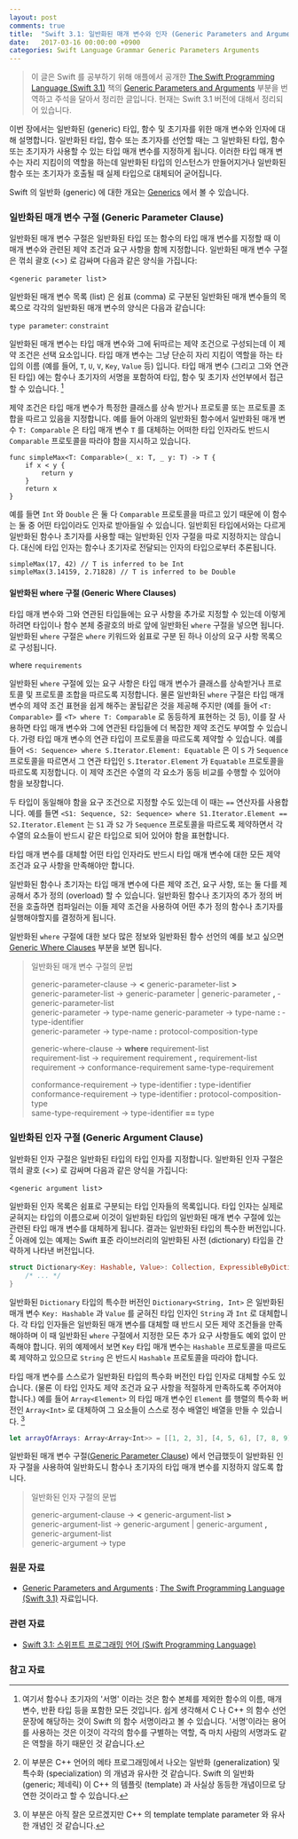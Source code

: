 ```yaml
---
layout: post
comments: true
title:  "Swift 3.1: 일반화된 매개 변수와 인자 (Generic Parameters and Arguments)"
date:   2017-03-16 00:00:00 +0900
categories: Swift Language Grammar Generic Parameters Arguments
---
```


> 이 글은 Swift 를 공부하기 위해 애플에서 공개한 [The Swift Programming Language (Swift 3.1)](https://developer.apple.com/library/prerelease/content/documentation/Swift/Conceptual/Swift_Programming_Language/) 책의 [Generic Parameters and Arguments](https://developer.apple.com/library/prerelease/content/documentation/Swift/Conceptual/Swift_Programming_Language/GenericParametersAndArguments.html#//apple_ref/doc/uid/TP40014097-CH37-ID406) 부분을 번역하고 주석을 달아서 정리한 글입니다. 현재는 Swift 3.1 버전에 대해서 정리되어 있습니다.

이번 장에서는 일반화된 (generic) 타입, 함수 및 초기자를 위한 매개 변수와 인자에 대해 설명합니다. 일반화된 타입, 함수 또는 초기자를 선언할 때는 그 일반화된 타입, 함수 또는 초기자가 사용할 수 있는 타입 매개 변수를 지정하게 됩니다. 이러한 타입 매개 변수는 자리 지킴이의 역할을 하는데 일반화된 타입의 인스턴스가 만들어지거나 일반화된 함수 또는 초기자가 호출될 때 실제 타입으로 대체되어 굳어집니다.

Swift 의 일반화 (generic) 에 대한 개요는 [Generics]() 에서 볼 수 있습니다.

### 일반화된 매개 변수 구절 (Generic Parameter Clause)

일반화된 매개 변수 구절은 일반화된 타입 또는 함수의 타입 매개 변수를 지정할 때 이 매개 변수와 관련된 제약 조건과 요구 사항을 함께 지정합니다. 일반화된 매개 변수 구절은 꺾쇠 괄호 (<>) 로 감싸며 다음과 같은 양식을 가집니다:

<`generic parameter list`>

일반화된 매개 변수 목록 (list) 은 쉼표 (comma) 로 구분된 일반화된 매개 변수들의 목록으로 각각의 일반화된 매개 변수의 양식은 다음과 같습니다:

`type parameter`: `constraint`

일반화된 매개 변수는 타입 매개 변수와 그에 뒤따르는 제약 조건으로 구성되는데 이 제약 조건은 선택 요소입니다. 타입 매개 변수는 그냥 단순히 자리 지킴이 역할을 하는 타입의 이름 (예를 들어, `T`, `U`, `V`, `Key`, `Value` 등) 입니다. 타입 매개 변수 (그리고 그와 연관된 타입) 에는 함수나 초기자의 서명을 포함하여 타입, 함수 및 초기자 선언부에서 접근할 수 있습니다. [^signature]

제약 조건은 타입 매개 변수가 특정한 클래스를 상속 받거나 프로토콜 또는 프로토콜 조합을 따르고 있음을 지정합니다. 예를 들어 아래의 일반화된 함수에서 일반화된 매개 변수 `T: Comparable` 은 타입 매개 변수 `T` 를 대체하는 어떠한 타입 인자라도 반드시 `Comparable` 프로토콜을 따라야 함을 지시하고 있습니다.

```
func simpleMax<T: Comparable>(_ x: T, _ y: T) -> T {
    if x < y {
        return y
    }
    return x
}
```

예를 들면 `Int` 와 `Double` 은 둘 다 `Comparable` 프로토콜을 따르고 있기 때문에 이 함수는 둘 중 어떤 타입이라도 인자로 받아들일 수 있습니다. 일반회된 타입에서와는 다르게 일반화된 함수나 초기자를 사용할 때는 일반화된 인자 구절을 따로 지정하지는 않습니다. 대신에 타입 인자는 함수나 초기자로 전달되는 인자의 타입으로부터 추론됩니다.

```
simpleMax(17, 42) // T is inferred to be Int
simpleMax(3.14159, 2.71828) // T is inferred to be Double
```

#### 일반화된 where 구절 (Generic Where Clauses)

타입 매개 변수와 그와 연관된 타입들에는 요구 사항을 추가로 지정할 수 있는데 이렇게 하려면 타입이나 함수 본체 중괄호의 바로 앞에 일반화된 `where` 구절을 넣으면 됩니다. 일반화된 `where` 구절은 `where` 키워드와 쉼표로 구분 된 하나 이상의 요구 사항 목록으로 구성됩니다.

where `requirements`

일반화된 `where` 구절에 있는 요구 사항은 타입 매개 변수가 클래스를 상속받거나 프로토콜 및 프로토콜 조합을 따르도록 지정합니다. 물론 일반화된 `where` 구절은 타입 매개 변수의 제약 조건 표현을 쉽게 해주는 꿀팁같은 것을 제공해 주지만 (예를 들어 `<T: Comparable>` 를 `<T> where T: Comparable` 로 동등하게 표현하는 것 등), 이를 잘 사용하면 타입 매개 변수와 그에 연관된 타입들에 더 복잡한 제약 조건도 부여할 수 있습니다. 가령 타입 매개 변수의 연관 타입이 프로토콜을 따르도록 제약할 수 있습니다. 예를 들어 `<S: Sequence> where S.Iterator.Element: Equatable` 은 이 `S` 가 `Sequence` 프로토콜을 따르면서 그 연관 타입인 `S.Iterator.Element` 가 `Equatable` 프로토콜을 따르도록 지정합니다. 이 제약 조건은 수열의 각 요소가 동등 비교를 수행할 수 있어야 함을 보장합니다.

두 타입이 동일해야 함을 요구 조건으로 지정할 수도 있는데 이 때는 `==` 연산자를 사용합니다. 예를 들면 `<S1: Sequence, S2: Sequence> where S1.Iterator.Element == S2.Iterator.Element` 는 `S1` 과 `S2` 가 `Sequence` 프로토콜을 따르도록 제약하면서 각 수열의 요소들이 반드시 같은 타입으로 되어 있어야 함을 표현합니다.

타입 매개 변수를 대체할 어떤 타입 인자라도 반드시 타입 매개 변수에 대한 모든 제약 조건과 요구 사항을 만족해야만 합니다.

일반화된 함수나 초기자는 타입 매개 변수에 다른 제약 조건, 요구 사항, 또는 둘 다를 제공해서 추가 정의 (overload) 할 수 있습니다. 일반화된 함수나 초기자의 추가 정의 버전을 호출하면 컴파일러는 이들 제약 조건을 사용하여 어떤 추가 정의 함수나 초기자를 실행해야할지를 결정하게 됩니다.

일반화된 `where` 구절에 대한 보다 많은 정보와 일반화된 함수 선언의 예를 보고 싶으면 [Generic Where Clauses]() 부분을 보면 됩니다.

> 일반화된 매개 변수 구절의 문법
> 
> generic-parameter-clause → **<­** generic-parameter-list ­**>**  
> generic-parameter-list → generic-parameter­ \| generic-parameter **,** ­generic-parameter-list­  
> generic-parameter → type-name­
> generic-parameter → type-name­ **:** ­type-identifier­  
> generic-parameter → type-name­ **:** ­protocol-composition-type
>
> generic-where-clause → **where** ­requirement-list­  
> requirement-list → requirement­  requirement­ **,** ­requirement-list  
> requirement → conformance-requirement­  same-type-requirement  
>
> conformance-requirement → type-identifier­ **:** ­type-identifier  
> conformance-requirement → type-identifier­ **:** ­protocol-composition-type  
> same-type-requirement → type-identifier­ **==­** type­

### 일반화된 인자 구절 (Generic Argument Clause)

일반화된 인자 구절은 일반화된 타입의 타입 인자를 지정합니다. 일반화된 인자 구절은 꺾쇠 괄호 (<>) 로 감싸며 다음과 같은 양식을 가집니다:

<`generic argument list`>

일반화된 인자 목록은 쉼표로 구분되는 타입 인자들의 목록입니다. 타입 인자는 실제로 굳혀지는 타입의 이름으로써 이것이 일반화된 타입의 일반화된 매개 변수 구절에 있는 관련된 타입 매개 변수를 대체하게 됩니다. 결과는 일반화된 타입의 특수한 버전입니다. [^specialized-version] 아래에 있는 예제는 Swift 표준 라이브러리의 일반화된 사전 (dictionary) 타입을 간략하게 나타낸 버전입니다.

```swift
struct Dictionary<Key: Hashable, Value>: Collection, ExpressibleByDictionaryLiteral {
    /* ... */
}
```

일반화된 `Dictionary` 타입의 특수한 버전인 `Dictionary<String, Int>` 은 일반화된 매개 변수 `Key: Hashable` 과 `Value` 를 굳혀진 타입 인자인 `String` 과 `Int` 로 대체합니다. 각 타입 인자들은 일반화된 매개 변수를 대체할 때 반드시 모든 제약 조건들을 만족해야하며 이 때 일반화된 `where` 구절에서 지정한 모든 추가 요구 사항들도 예외 없이 만족해야 합니다. 위의 예제에서 보면 `Key` 타입 매개 변수는 `Hashable` 프로토콜을 따르도록 제약하고 있으므로 `String` 은 반드시 `Hashable` 프로토콜을 따라야 합니다.

타입 매개 변수를 스스로가 일반화된 타입의 특수화 버전인 타입 인자로 대체할 수도 있습니다. (물론 이 타입 인자도 제약 조건과 요구 사항을 적절하게 만족하도록 주어져야 합니다.) 예를 들어 `Array<Element>` 의 타입 매개 변수인 `Element` 를 행렬의 특수화 버전인 `Array<Int>` 로 대체하여 그 요소들이 스스로 정수 배열인 배열을 만들 수 있습니다. [^specialized-form]

```swift
let arrayOfArrays: Array<Array<Int>> = [[1, 2, 3], [4, 5, 6], [7, 8, 9]]
```

일반화된 매개 변수 구절([Generic Parameter Clause]()) 에서 언급했듯이 일반화된 인자 구절을 사용하여 일반화도니 함수나 초기자의 타입 매개 변수를 지정하지 않도록 합니다.

> 일반화된 인자 구절의 문법
> 
> generic-argument-clause → **<­** generic-argument-list ­**>­**  
> generic-argument-list → generic-argument­ \| generic-argument **,** generic-argument-list­  
> generic-argument → type­

### 원문 자료

* [Generic Parameters and Arguments](https://developer.apple.com/library/prerelease/content/documentation/Swift/Conceptual/Swift_Programming_Language/GenericParametersAndArguments.html#//apple_ref/doc/uid/TP40014097-CH37-ID406) : [The Swift Programming Language (Swift 3.1)](https://developer.apple.com/library/prerelease/content/documentation/Swift/Conceptual/Swift_Programming_Language/) 자료입니다.

### 관련 자료

* [Swift 3.1: 스위프트 프로그래밍 언어 (Swift Programming Language)](http://xho95.github.io/swift/programming/language/grammar/2017/02/27/The-Swift-Programming-Language.html)

### 참고 자료

[^signature]: 여기서 함수나 초기자의 '서명' 이라는 것은 함수 본체를 제외한 함수의 이름, 매개 변수, 반환 타입 등을 포함한 모든 것입니다. 쉽게 생각해서 C 나 C++ 의 함수 선언 문장에 해당하는 것이 Swift 의 함수 서명이라고 볼 수 있습니다. '서명'이라는 용어를 사용하는 것은 이것이 각각의 함수를 구별하는 역할, 즉 마치 사람의 서명과도 같은 역할을 하기 때문인 것 같습니다.

[^specialized-version]: 이 부분은 C++ 언어의 메타 프로그래밍에서 나오는 일반화 (generalization) 및 특수화 (specialization) 의 개념과 유사한 것 같습니다. Swift 의 일반화 (generic; 제네릭) 이 C++ 의 템플릿 (template) 과 사실상 동등한 개념이므로 당연한 것이라고 할 수 있습니다.

[^specialized-form]: 이 부분은 아직 잘은 모르겠지만 C++ 의 template template parameter 와 유사한 개념인 것 같습니다.
